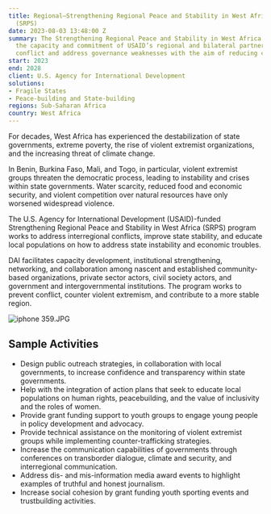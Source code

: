 ```yaml
---
title: Regional—Strengthening Regional Peace and Stability in West Africa Program
  (SRPS)
date: 2023-08-03 13:48:00 Z
summary: The Strengthening Regional Peace and Stability in West Africa program builds
  the capacity and commitment of USAID’s regional and bilateral partners to prevent
  conflict and address governance weaknesses with the aim of reducing countries’ fragility.
start: 2023
end: 2028
client: U.S. Agency for International Development
solutions:
- Fragile States
- Peace-building and State-building
regions: Sub-Saharan Africa
country: West Africa
---
```


For decades, West Africa has experienced the destabilization of state governments, extreme poverty, the rise of violent extremist organizations, and the increasing threat of climate change. 

In Benin, Burkina Faso, Mali, and Togo, in particular, violent extremist groups threaten the democratic process, leading to instability and crises within state governments. Water scarcity, reduced food and economic security, and violent competition over natural resources have only worsened widespread violence. 

The U.S. Agency for International Development (USAID)-funded Strengthening Regional Peace and Stability in West Africa (SRPS) program works to address interregional conflicts, improve state stability, and educate local populations on how to address state instability and economic troubles. 

DAI facilitates capacity development, institutional strengthening, networking, and collaboration among nascent and established community-based organizations, private sector actors, civil society actors, and government and intergovernmental institutions. The program works to prevent conflict, counter violent extremism, and contribute to a more stable region.

![iphone 359.JPG](/uploads/iphone%20359.JPG)

## Sample Activities

* Design public outreach strategies, in collaboration with local governments, to increase confidence and transparency within state governments.
* Help with the integration of action plans that seek to educate local populations on human rights, peacebuilding, and the value of inclusivity and the roles of women.
* Provide grant funding support to youth groups to engage young people in policy development and advocacy.
* Provide technical assistance on the monitoring of violent extremist groups while implementing counter-trafficking strategies.
* Increase the communication capabilities of governments through conferences on transborder dialogue, climate and security, and interregional communication.
* Address dis- and mis-information media award events to highlight examples of truthful and honest journalism.
* Increase social cohesion by grant funding youth sporting events and trustbuilding activities.